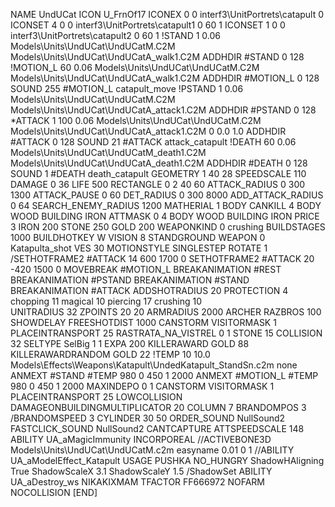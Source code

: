 NAME UndUCat
ICON 			U_FrnOf17
ICONEX 0 0 interf3\UnitPortrets\catapult 0
ICONSET 4 0 0 interf3\UnitPortrets\catapult1 0 60 1
ICONSET 1 0 0 interf3\UnitPortrets\catapult2 0 60 1
!STAND          1 0.06 Models\Units\UndUCat\UndUCatM.C2M Models\Units\UndUCat\UndUCatA_walk1.C2M
ADDHDIR #STAND 0 128
!MOTION_L      60 0.06 Models\Units\UndUCat\UndUCatM.C2M Models\Units\UndUCat\UndUCatA_walk1.C2M
ADDHDIR #MOTION_L 0 128
SOUND 255 #MOTION_L catapult_move
!PSTAND        1  0.06 Models\Units\UndUCat\UndUCatM.C2M Models\Units\UndUCat\UndUCatA_attack1.C2M
ADDHDIR #PSTAND 0 128 
*ATTACK        1 100 0.06 Models\Units\UndUCat\UndUCatM.C2M Models\Units\UndUCat\UndUCatA_attack1.C2M 0 0.0 1.0
ADDHDIR #ATTACK 0 128
SOUND 21 #ATTACK attack_catapult
!DEATH         60 0.06 Models\Units\UndUCat\UndUCatM_death1.C2M Models\Units\UndUCat\UndUCatA_death1.C2M
ADDHDIR #DEATH 0 128
SOUND 1 #DEATH death_catapult
GEOMETRY 1 40 28
SPEEDSCALE 110
DAMAGE   0 36
LIFE     500
RECTANGLE 0 2 40 60
ATTACK_RADIUS 0 300 1300
ATTACK_PAUSE 0 60
DET_RADIUS 0 300 8000
ADD_ATTACK_RADIUS 0 64
SEARCH_ENEMY_RADIUS 1200
MATHERIAL 1 BODY
CANKILL 4 BODY WOOD BUILDING IRON
ATTMASK 0 4 BODY WOOD BUILDING IRON
PRICE 3 IRON 200 STONE 250 GOLD 200
WEAPONKIND 0 crushing
BUILDSTAGES 1000
BUILDHOTKEY		W
VISION 8
STANDGROUND
WEAPON 0 Katapulta_shot
VES 30
MOTIONSTYLE SINGLESTEP
ROTATE 1
/SETHOTFRAME2 #ATTACK 14 600 1700 0
SETHOTFRAME2 #ATTACK 20 -420 1500 0
MOVEBREAK #MOTION_L
BREAKANIMATION #REST
BREAKANIMATION #PSTAND
BREAKANIMATION #STAND
BREAKANIMATION #ATTACK
ADDSHOTRADIUS 20
PROTECTION 4 chopping 11 magical 10 piercing 17 crushing 10         
UNITRADIUS 32
ZPOINTS 20 20
ARMRADIUS 		2000
ARCHER
RAZBROS 100
SHOWDELAY
FREESHOTDIST 1000
CANSTORM
VISITORMASK 1
PLACEINTRANSPORT 25
RASTRATA_NA_VISTREL 0 1 STONE 15
COLLISION 32
SELTYPE SelBig 1 1
EXPA 200
KILLERAWARD             GOLD 88
KILLERAWARDRANDOM       GOLD 22
!TEMP 10 10.0 Models\Effects\Weapons\Katapult\UndedKatapult_StandSn.c2m none
ANMEXT #STAND #TEMP 980 0 450 1 2000
ANMEXT #MOTION_L #TEMP 980 0 450 1 2000
MAXINDEPO 0 1
CANSTORM
VISITORMASK 1
PLACEINTRANSPORT 25
LOWCOLLISION
DAMAGEONBUILDINGMULTIPLICATOR 20
COLUMN 7
BRANDOMPOS 3
/BRANDOMSPEED 3
CYLINDER 30 50
ORDER_SOUND NullSound2
FASTCLICK_SOUND NullSound2
CANTCAPTURE
ATTSPEEDSCALE 148
ABILITY UA_aMagicImmunity
INCORPOREAL
//ACTIVEBONE3D Models\Units\UndUCat\UndUCatM.c2m easyname 0.01 0 1
//ABILITY UA_aModelEffect_Katapult
USAGE PUSHKA
NO_HUNGRY
ShadowHAligning True
ShadowScaleX 3.1
ShadowScaleY 1.5
/ShadowSet
ABILITY UA_aDestroy_ws
NIKAKIXMAM
TFACTOR FF666972
NOFARM
NOCOLLISION
[END]
